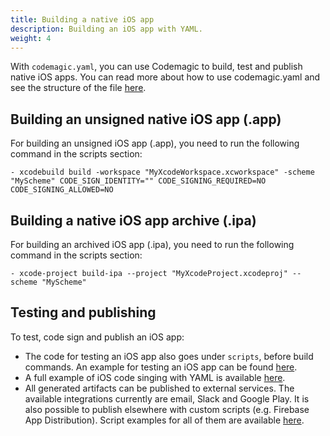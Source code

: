 ```yaml
---
title: Building a native iOS app
description: Building an iOS app with YAML.
weight: 4
---
```


With `codemagic.yaml`, you can use Codemagic to build, test and publish native iOS apps. You can read more about how to use codemagic.yaml and see the structure of the file [here](../yaml/yaml).

## Building an unsigned native iOS app (.app)

For building an unsigned iOS app (.app), you need to run the following command in the scripts section:

    - xcodebuild build -workspace "MyXcodeWorkspace.xcworkspace" -scheme "MyScheme" CODE_SIGN_IDENTITY="" CODE_SIGNING_REQUIRED=NO CODE_SIGNING_ALLOWED=NO

## Building a native iOS app archive (.ipa)

For building an archived iOS app (.ipa), you need to run the following command in the scripts section:

    - xcode-project build-ipa --project "MyXcodeProject.xcodeproj" --scheme "MyScheme"

## Testing and publishing

To test, code sign and publish an iOS app:

* The code for testing an iOS app also goes under `scripts`, before build commands. An example for testing an iOS app can be found [here](../yaml/testing/#native-ios).
* A full example of iOS code singing with YAML is available [here](../yaml/distribution).
* All generated artifacts can be published to external services. The available integrations currently are email, Slack and Google Play. It is also possible to publish elsewhere with custom scripts (e.g. Firebase App Distribution). Script examples for all of them are available [here](../yaml/distribution/#publishing).
